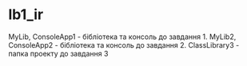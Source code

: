 # lb1_ir
MyLib, ConsoleApp1 - бібліотека та консоль до завдання 1.
MyLib2, ConsoleApp2 - бібліотека та консоль до завдання 2.
ClassLibrary3 - папка проекту до завдання 3
